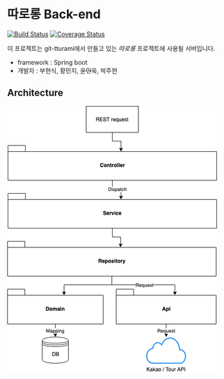 # 따로롱 Back-end
[![Build Status](https://travis-ci.org/boohyunsik/bike-server.svg?branch=develop)](https://travis-ci.org/boohyunsik/bike-server)
[![Coverage Status](https://coveralls.io/repos/github/git-tturami/bike-server/badge.svg?branch=develop)](https://coveralls.io/github/git-tturami/bike-server?branch=develop)

이 프로젝트는 git-tturami에서 만들고 있는 *따로롱* 프로젝트에 사용될 서버입니다.
* framework : Spring boot
* 개발자 : 부현식, 황민지, ~~윤민욱~~, 박주현 

## Architecture
<img src="img/architecture.png">
